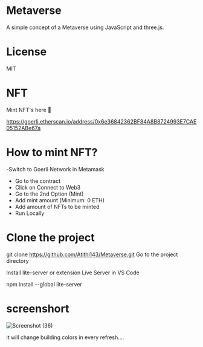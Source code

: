 # Metaverse
A simple concept of a Metaverse using JavaScript and three.js.

# License
MIT

# NFT
Mint NFT's here 🚀

https://goerli.etherscan.io/address/0x6e36842362BF84A8B8724993E7CAE05152ABe67a

# How to mint NFT?
-Switch to Goerli Network in Metamask

* Go to the contract
* Click on Connect to Web3
* Go to the 2nd Option (Mint)
* Add mint amount (Minimum: 0 ETH)
* Add amount of NFTs to be minted
* Run Locally
# Clone the project

  git clone https://github.com/Atithi143/Metaverse.git
Go to the project directory

Install lite-server or extension Live Server in VS Code

 npm install --global lite-server

  # screenshort
  
![Screenshot (36)](https://user-images.githubusercontent.com/88091759/201348274-cb61e6a1-a0ab-462a-9892-7661135095c8.png)

it will change building colors in every refresh....
